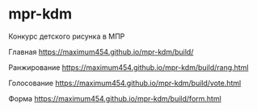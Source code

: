 # mpr-kdm
Конкурс детского рисунка в МПР

Главная
https://maximum454.github.io/mpr-kdm/build/

Ранжирование
https://maximum454.github.io/mpr-kdm/build/rang.html

Голосование
https://maximum454.github.io/mpr-kdm/build/vote.html

Форма
https://maximum454.github.io/mpr-kdm/build/form.html
